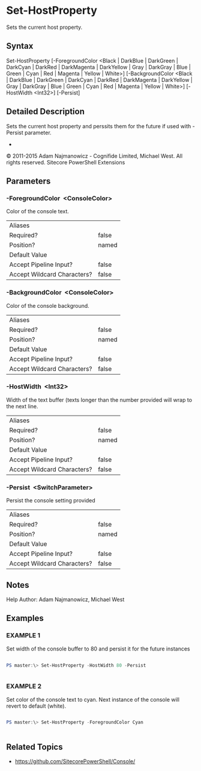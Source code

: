 # Set-HostProperty 
 
Sets the current host property. 
 
## Syntax 
 
Set-HostProperty [-ForegroundColor &lt;Black | DarkBlue | DarkGreen | DarkCyan | DarkRed | DarkMagenta | DarkYellow | Gray | DarkGray | Blue | Green | Cyan | Red | Magenta | Yellow | White&gt;] [-BackgroundColor &lt;Black | DarkBlue | DarkGreen | DarkCyan | DarkRed | DarkMagenta | DarkYellow | Gray | DarkGray | Blue | Green | Cyan | Red | Magenta | Yellow | White&gt;] [-HostWidth &lt;Int32&gt;] [-Persist] 
 
 
## Detailed Description 
 
Sets the current host property and perssits them for the future if used with -Persist parameter. 
 
- 
 
© 2011-2015 Adam Najmanowicz - Cognifide Limited, Michael West. All rights reserved. Sitecore PowerShell Extensions 
 
## Parameters 
 
### -ForegroundColor&nbsp; &lt;ConsoleColor&gt; 
 
Color of the console text.
 

| | |
| - | - |
| Aliases |  |
| Required? | false |
| Position? | named |
| Default Value |  |
| Accept Pipeline Input? | false |
| Accept Wildcard Characters? | false | 
 
### -BackgroundColor&nbsp; &lt;ConsoleColor&gt; 
 
Color of the console background.
 

| | |
| - | - |
| Aliases |  |
| Required? | false |
| Position? | named |
| Default Value |  |
| Accept Pipeline Input? | false |
| Accept Wildcard Characters? | false | 
 
### -HostWidth&nbsp; &lt;Int32&gt; 
 
Width of the text buffer (texts longer than the number provided will wrap to the next line.
 

| | |
| - | - |
| Aliases |  |
| Required? | false |
| Position? | named |
| Default Value |  |
| Accept Pipeline Input? | false |
| Accept Wildcard Characters? | false | 
 
### -Persist&nbsp; &lt;SwitchParameter&gt; 
 
Persist the console setting provided
 

| | |
| - | - |
| Aliases |  |
| Required? | false |
| Position? | named |
| Default Value |  |
| Accept Pipeline Input? | false |
| Accept Wildcard Characters? | false | 
 
## Notes 
 
Help Author: Adam Najmanowicz, Michael West 
 
## Examples 
 
### EXAMPLE 1 
 
Set width of the console buffer to 80 and persist it for the future instances 
 
```powershell   
 
PS master:\> Set-HostProperty -HostWidth 80 -Persist 
 
``` 
 
### EXAMPLE 2 
 
Set color of the console text to cyan. Next instance of the console will revert to default (white). 
 
```powershell   
 
PS master:\> Set-HostProperty -ForegroundColor Cyan 
 
``` 
 
## Related Topics 
 
* <a href='https://github.com/SitecorePowerShell/Console/' target='_blank'>https://github.com/SitecorePowerShell/Console/</a><br/>

